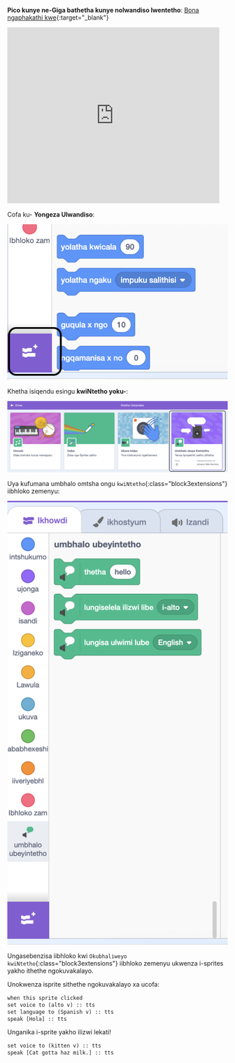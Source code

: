 **Pico kunye ne-Giga bathetha kunye nolwandiso lwentetho**: [Bona ngaphakathi kwe](https://scratch.mit.edu/projects/499373708/editor){:target="_blank"}

<div class="scratch-preview">
  <iframe allowtransparency="true" width="485" height="402" src="https://scratch.mit.edu/projects/embed/499373708/?autostart=false" frameborder="0"></iframe>
</div>

Cofa ku- **Yongeza Ulwandiso**:

![I icon 'Yongeza Ulwandiso'.](images/add-extension.png)

Khetha isiqendu esingu **kwiNtetho yoku-**:

![Ulwandiso 'lweSibhalo kwiNtetho' luphawuliwe.](images/text-to-speech.png)

Uya kufumana umbhalo omtsha ongu `kwiNtetho`{:class="block3extensions"} iibhloko zemenyu:

!['Isicatshulwa kwiNtetho' sivala imenyu.](images/text-to-speech-blocks.png)

Ungasebenzisa iibhloko kwi `Okubhaliweyo kwiNtetho`{:class="block3extensions"} iibhloko zemenyu ukwenza i-sprites yakho ithethe ngokuvakalayo.

Unokwenza isprite sithethe ngokuvakalayo xa ucofa:

```blocks3
when this sprite clicked
set voice to (alto v) :: tts
set language to (Spanish v) :: tts
speak [Hola] :: tts
```

Unganika i-sprite yakho ilizwi lekati!

```blocks3
set voice to (kitten v) :: tts
speak [Cat gotta haz milk.] :: tts
```
